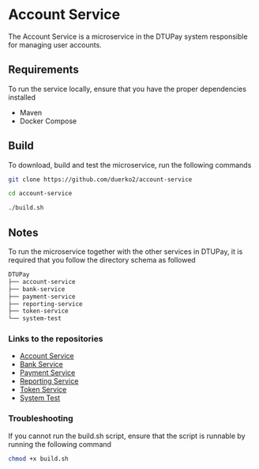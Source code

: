 # Account Service

The Account Service is a microservice in the DTUPay system responsible for managing user accounts.

## Requirements
To run the service locally, ensure that you have the proper dependencies installed
* Maven
* Docker Compose

## Build
To download, build and test the microservice, run the following commands

```Bash
git clone https://github.com/duerko2/account-service
```
```Bash
cd account-service
```
```Bash
./build.sh
```

## Notes
To run the microservice together with the other services in DTUPay, it is required that you follow the directory schema as followed

```Bash
DTUPay
├── account-service 
├── bank-service
├── payment-service
├── reporting-service
├── token-service 
└── system-test
```

### Links to the repositories
* [Account Service](https://github.com/duerko2/account-service)
* [Bank Service](https://github.com/duerko2/account-service)
* [Payment Service](https://github.com/duerko2/account-service)
* [Reporting Service](https://github.com/duerko2/account-service)
* [Token Service](https://github.com/duerko2/account-service)
* [System Test](https://github.com/duerko2/account-service)


### Troubleshooting
If you cannot run the build.sh script, ensure that the script is runnable by running the following command
```Bash
chmod +x build.sh
```
